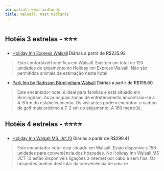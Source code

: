 ```yaml
---
id: walsall-west-midlands
title: Walsall, West Midlands
---
```


<center><img src="http://photos.hotelbeds.com/giata/15/150526/150526a_hb_a_001.jpg" alt="" /></center>


## Hotéis 3 estrelas - ⭐️⭐️⭐️

-    [Holiday Inn Express Walsall](https://www.hurb.com/hoteis/walsall/holiday-inn-express-walsall-JNP-JP315864?cmp=18055) Diárias a partir de R$235.92
   > Este confortável hotel fica em Walsall. Existem um total de 120 unidades de alojamento no Holiday Inn Express Walsall. Não são permitidos animais de estimação neste hotel. 
-    [Park Inn by Radisson Birmingham Walsall](https://www.hurb.com/hoteis/walsall/park-inn-by-radisson-birmingham-walsall-JNP-JP196460?cmp=18055) Diárias a partir de R$196.60
   > Este encantador hotel é ideal para famílias e está situado em Birmingham. As principais zonas de entretenimento encontram-se a 4. 6 km do estabelecimento. Os visitantes podem encontrar o campo de golf mais próximo a 7. 2 km do alojamento. A 160 metro(s), 

## Hotéis 4 estrelas - ⭐️⭐️⭐️⭐️

-    [Holiday Inn Walsall M6, Jct.10](https://www.hurb.com/hoteis/walsall/holiday-inn-walsall-m6-jct-10-JNP-JP408746?cmp=18055) Diárias a partir de R$299.41
   > Este encantador hotel está situado em Walsall. Estão disponíveis 156 unidades para conveniência dos hóspedes. No Holiday Inn Walsall M6 JCT 10 estão disponíveis ligações à internet por cabo e sem fios. Os hóspedes podem desfrutar da conveniência de uma re
